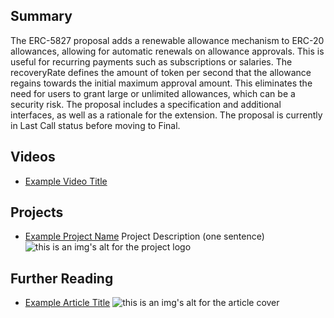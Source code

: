 ## Summary

The ERC-5827 proposal adds a renewable allowance mechanism to ERC-20 allowances, allowing for automatic renewals on allowance approvals. This is useful for recurring payments such as subscriptions or salaries. The recoveryRate defines the amount of token per second that the allowance regains towards the initial maximum approval amount. This eliminates the need for users to grant large or unlimited allowances, which can be a security risk. The proposal includes a specification and additional interfaces, as well as a rationale for the extension. The proposal is currently in Last Call status before moving to Final.

## Videos

- [Example Video Title](https://www.youtube.com/watch?v=TDGq4aeevgY)

## Projects

- [Example Project Name](https://xxxx.xxx/xxxxx) Project Description (one sentence) ![this is an img's alt for the project logo](https://xxxx.xxx/project-logo.xxx)

## Further Reading

- [Example Article Title](https://xxxx.xxx/xxxxx) ![this is an img's alt for the article cover](https://xxxx.xxx/article-cover.xxx)
